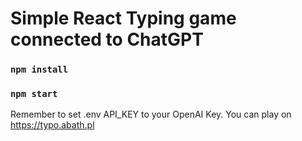 # Simple React Typing game connected to ChatGPT

### `npm install`
### `npm start`

Remember to set .env API_KEY to your OpenAI Key. 
You can play on https://typo.abath.pl
